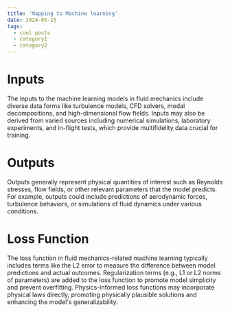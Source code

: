 ```yaml
---
title: 'Mapping to Machine learning'
date: 2024-05-15
tags:
  - cool posts
  - category1
  - category2
---
```

Inputs
======
The inputs to the machine learning models in fluid mechanics include diverse data forms like turbulence models, CFD solvers, modal decompositions, and high-dimensional flow fields.
Inputs may also be derived from varied sources including numerical simulations, laboratory experiments, and in-flight tests, which provide multifidelity data crucial for training.


Outputs
======
Outputs generally represent physical quantities of interest such as Reynolds stresses, flow fields, or other relevant parameters that the model predicts.
For example, outputs could include predictions of aerodynamic forces, turbulence behaviors, or simulations of fluid dynamics under various conditions.


Loss Function
======
The loss function in fluid mechanics-related machine learning typically includes terms like the L2 error to measure the difference between model predictions and actual outcomes.
Regularization terms (e.g., L1 or L2 norms of parameters) are added to the loss function to promote model simplicity and prevent overfitting.
Physics-informed loss functions may incorporate physical laws directly, promoting physically plausible solutions and enhancing the model's generalizability.


